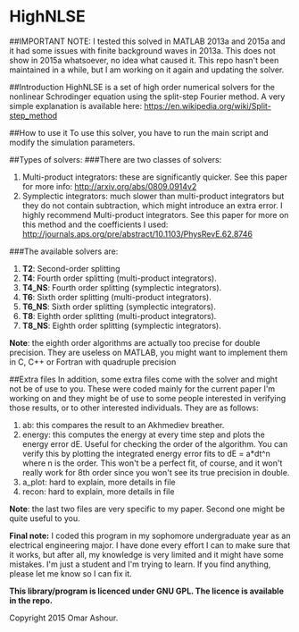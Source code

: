 # HighNLSE
##IMPORTANT NOTE:
I tested this solved in MATLAB 2013a and 2015a and it had some issues with finite background waves in 2013a. This does not show in 2015a whatsoever, no idea what caused it.
This repo hasn't been maintained in a while, but I am working on it again and updating the solver.

##Introduction
HighNLSE is a set of high order numerical solvers for the nonlinear Schrodinger equation using the split-step Fourier method. A very simple explanation is available here: https://en.wikipedia.org/wiki/Split-step_method

##How to use it
To use this solver, you have to run the main script and modify the simulation parameters.

##Types of solvers:
###There are two classes of solvers:
1. Multi-product integrators: these are significantly quicker. See this paper for more info: http://arxiv.org/abs/0809.0914v2
2. Symplectic integrators: much slower than multi-product integrators but they do not contain subtraction, which might introduce an extra error. I highly recommend Multi-product integrators. See this paper for more on this method and the coefficients I used: http://journals.aps.org/pre/abstract/10.1103/PhysRevE.62.8746

###The available solvers are:

1. **T2**: Second-order splitting
2. **T4**: Fourth order splitting (multi-product integrators).
3. **T4_NS**: Fourth order splitting (symplectic integrators).
4. **T6**: Sixth order splitting (multi-product integrators).
5. **T6_NS**: Sixth order splitting (symplectic integrators).
6. **T8**: Eighth order splitting (multi-product integrators).
7. **T8_NS**: Eighth order splitting (symplectic integrators).

**Note**: the eighth order algorithms are actually too precise for double precision. They are useless on MATLAB, you might want to implement them in C, C++ or Fortran with quadruple precision

##Extra files
In addition, some extra files come with the solver and might not be of use to you. These were coded mainly for the current paper I'm working on and they might be of use to some people interested in verifying those results, or to other interested individuals. They are as follows:
1. ab: this compares the result to an Akhmediev breather.
2. energy: this computes the energy at every time step and plots the energy error dE. Useful for checking the order of the algorithm. You can verify this by plotting the integrated energy error fits to dE = a*dt^n where n is the order. This won't be a perfect fit, of course, and it won't really work for 8th order since you won't see its true precision in double.
3. a_plot: hard to explain, more details in file
4. recon: hard to explain, more details in file

**Note**: the last two files are very specific to my paper. Second one might be quite useful to you.

**Final note:** I coded this program in my sophomore undergraduate year as an electrical engineering major. I have done every effort I can to make sure that it works, but after all, my knowledge is very limited and it might have some mistakes. I'm just a student and I'm trying to learn. If you find anything, please let me know so I can fix it.

**This library/program is licenced under GNU GPL. The licence is available in the repo.**

Copyright 2015 Omar Ashour.
